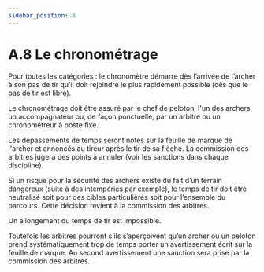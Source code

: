 ```yaml
---
sidebar_position: 8
---
```


# A.8 Le chronométrage

Pour toutes les catégories : le chronomètre démarre dès l’arrivée de l’archer à son pas de tir qu’il doit rejoindre le plus rapidement possible (dès que le pas de tir est libre).

Le chronométrage doit être assuré par le chef de peloton, l'un des archers, un accompagnateur ou, de façon ponctuelle, par un arbitre ou un chronométreur à poste fixe.

Les dépassements de temps seront notés sur la feuille de marque de l'archer et annoncés au tireur après le tir de sa flèche. La commission des arbitres jugera des points à annuler (voir les sanctions dans chaque discipline).

Si un risque pour la sécurité des archers existe du fait d’un terrain dangereux (suite à des intempéries par exemple), le temps de tir doit être neutralisé soit pour des cibles particulières soit pour l’ensemble du parcours. Cette décision revient à la commission des arbitres. 

Un allongement du temps de tir est impossible.

Toutefois les arbitres pourront s’ils s’aperçoivent qu’un archer ou un peloton prend systématiquement trop de temps porter un avertissement écrit sur la feuille de marque. Au second avertissement une sanction sera prise par la commission des arbitres.
